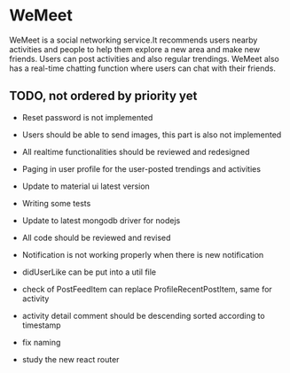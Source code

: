# WeMeet
WeMeet is a social networking service.It recommends users nearby activities and people to help them explore a new area and make new friends. Users can post activities and also regular trendings. WeMeet also has a real-time chatting function where users can chat with their friends.

## TODO, not ordered by priority yet

* Reset password is not implemented
* Users should be able to send images, this part is also not implemented
* All realtime functionalities should be reviewed and redesigned
* Paging in user profile for the user-posted trendings and activities
* Update to material ui latest version
* Writing some tests
* Update to latest mongodb driver for nodejs
* All code should be reviewed and revised
* Notification is not working properly when there is new notification


* didUserLike can be put into a util file
* check of PostFeedItem can replace ProfileRecentPostItem, same for activity
* activity detail comment should be descending sorted according to timestamp
* fix naming
* study the new react router

